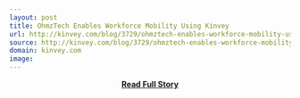 ```yaml
---
layout: post
title: OhmzTech Enables Workforce Mobility Using Kinvey
url: http://kinvey.com/blog/3729/ohmztech-enables-workforce-mobility-using-kinvey
source: http://kinvey.com/blog/3729/ohmztech-enables-workforce-mobility-using-kinvey
domain: kinvey.com
image: 
---
```


<p></p>
<center><p><a href="http://kinvey.com/blog/3729/ohmztech-enables-workforce-mobility-using-kinvey" style='padding:25px; font-sze:18px; font-weight: bold;'>Read Full Story</a></p></center>
